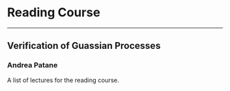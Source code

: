 # Reading Course
---------------------------------------------------------

## Verification of Guassian Processes
### Andrea Patane 
A list of lectures for the reading course.
